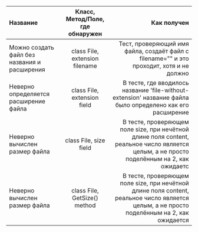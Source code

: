| Название        | Класс, Метод/Поле, где обнаружен | Как получен  |
|:----------------|:---------------------------:|-------------:|
|Можно создать файл без названия и расширения|class File, extension filename|Тест, проверяющий имя файла, создаёт файл с filename="" и это проходит, хотя и не должно|
|Неверно определяется расширение файла|class File, extension field| В тесте, где вводилось название 'file-without-extension' название файла было определено как его расширение |
|Неверно вычислен размер файла|class File, size field| В тесте, проверяющем поле size, при нечётной длине поля content, реальное число является целым, а не просто поделённым на 2, как ожидаетс|
|Неверно вычислен размер файла|class File, GetSize() method| В тесте, проверяющем поле size, при нечётной длине поля content, реальное число является целым, а не просто поделённым на 2, как ожидается|